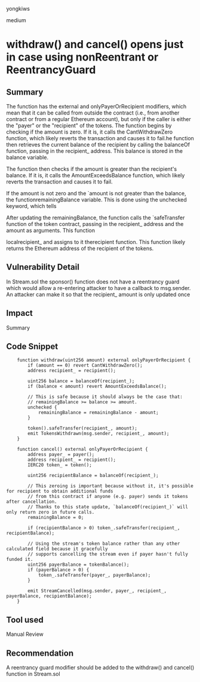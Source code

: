 yongkiws

medium

# withdraw() and cancel() opens just in case using nonReentrant or ReentrancyGuard

## Summary
The function has the external and onlyPayerOrRecipient modifiers, which mean that it can be called from outside the contract (i.e., from another contract or from a regular Ethereum account), but only if the caller is either the "payer" or the "recipient" of the tokens.
The function begins by checking if the amount is zero. If it is, it calls the CantWithdrawZero function, which likely reverts the transaction and causes it to fail.he function then retrieves the current balance of the recipient by calling the balanceOf function, passing in the recipient_ address. This balance is stored in the balance variable.

The function then checks if the amount is greater than the recipient's balance. If it is, it calls the AmountExceedsBalance function, which likely reverts the transaction and causes it to fail.

If the amount is not zero and the `amount is not greater than the balance, the functionremainingBalance variable. This is done using the unchecked keyword, which tells

After updating the remainingBalance, the function calls the `safeTransfer function of the token contract, passing in the recipient_ address and the amount as arguments. This function

localrecipient_ and assigns to it therecipient function. This function likely returns the Ethereum address of the recipient of the tokens.

## Vulnerability Detail
In Stream.sol the sponsor() function does not have a reentrancy guard which would allow a re-entering attacker to have a callback to msg.sender. An attacker can make it so that the recipient_ amount is only updated once

## Impact
Summary 

## Code Snippet
```solidity
    function withdraw(uint256 amount) external onlyPayerOrRecipient {
        if (amount == 0) revert CantWithdrawZero();
        address recipient_ = recipient();

        uint256 balance = balanceOf(recipient_);
        if (balance < amount) revert AmountExceedsBalance();

        // This is safe because it should always be the case that:
        // remainingBalance >= balance >= amount.
        unchecked {
            remainingBalance = remainingBalance - amount;
        }

        token().safeTransfer(recipient_, amount);
        emit TokensWithdrawn(msg.sender, recipient_, amount);
    }

```
```solidity
    function cancel() external onlyPayerOrRecipient {
        address payer_ = payer();
        address recipient_ = recipient();
        IERC20 token_ = token();

        uint256 recipientBalance = balanceOf(recipient_);

        // This zeroing is important because without it, it's possible for recipient to obtain additional funds
        // from this contract if anyone (e.g. payer) sends it tokens after cancellation.
        // Thanks to this state update, `balanceOf(recipient_)` will only return zero in future calls.
        remainingBalance = 0;

        if (recipientBalance > 0) token_.safeTransfer(recipient_, recipientBalance);

        // Using the stream's token balance rather than any other calculated field because it gracefully
        // supports cancelling the stream even if payer hasn't fully funded it.
        uint256 payerBalance = tokenBalance();
        if (payerBalance > 0) {
            token_.safeTransfer(payer_, payerBalance);
        }

        emit StreamCancelled(msg.sender, payer_, recipient_, payerBalance, recipientBalance);
    }

```
## Tool used

Manual Review

## Recommendation
A reentrancy guard modifier should be added to the withdraw() and cancel() function in Stream.sol